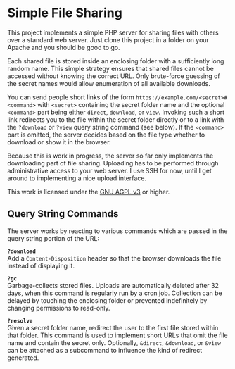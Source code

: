 Simple File Sharing
===================

This project implements a simple PHP server for sharing files with others over a standard 
web server. Just clone this project in a folder on your Apache and you should be good to go.

Each shared file is stored inside an enclosing folder with a sufficiently long random name. 
This simple strategy ensures that shared files cannot be accessed without knowing the 
correct URL. Only brute-force guessing of the secret names would allow enumeration of all 
available downloads.

You can send people short links of the form `https://example.com/<secret>#<command>` with 
`<secret>` containing the secret folder name and the optional `<command>` part being either 
`direct`, `download`, or `view`. Invoking such a short link redirects you to the file within 
the secret folder directly or to a link with the `?download` or `?view` query string command 
(see below). If the `<command>` part is omitted, the server decides based on the file type 
whether to download or show it in the browser.

Because this is work in progress, the server so far only implements the downloading part of 
file sharing. Uploading has to be performed through administrative access to your web 
server. I use SSH for now, until I get around to implementing a nice upload interface.

This work is licensed under the [GNU AGPL v3](http://www.gnu.org/licenses/agpl-3.0.html) or 
higher.

Query String Commands
---------------------

The server works by reacting to various commands which are passed in the query string 
portion of the URL:

**`?download`**  
Add a `Content-Disposition` header so that the browser downloads the file instead of 
displaying it.

**`?gc`**  
Garbage-collects stored files. Uploads are automatically deleted after 32 days, when this 
command is regularly run by a cron job. Collection can be delayed by touching the enclosing 
folder or prevented indefinitely by changing permissions to read-only.

**`?resolve`**  
Given a secret folder name, redirect the user to the first file stored within that folder. 
This command is used to implement short URLs that omit the file name and contain the secret 
only. Optionally, `&direct`, `&download`, or `&view` can be attached as a subcommand to 
influence the kind of redirect generated.
